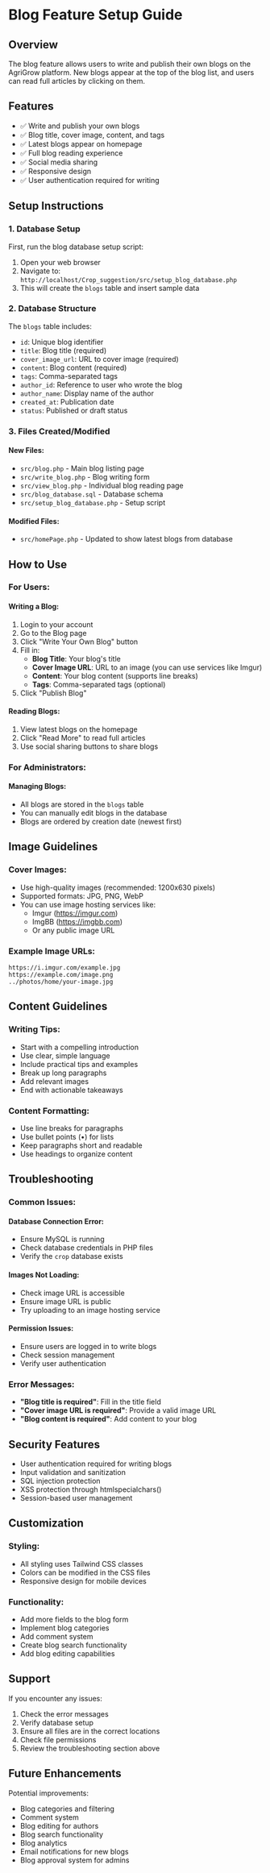 # Blog Feature Setup Guide

## Overview
The blog feature allows users to write and publish their own blogs on the AgriGrow platform. New blogs appear at the top of the blog list, and users can read full articles by clicking on them.

## Features
- ✅ Write and publish your own blogs
- ✅ Blog title, cover image, content, and tags
- ✅ Latest blogs appear on homepage
- ✅ Full blog reading experience
- ✅ Social media sharing
- ✅ Responsive design
- ✅ User authentication required for writing

## Setup Instructions

### 1. Database Setup
First, run the blog database setup script:

1. Open your web browser
2. Navigate to: `http://localhost/Crop_suggestion/src/setup_blog_database.php`
3. This will create the `blogs` table and insert sample data

### 2. Database Structure
The `blogs` table includes:
- `id`: Unique blog identifier
- `title`: Blog title (required)
- `cover_image_url`: URL to cover image (required)
- `content`: Blog content (required)
- `tags`: Comma-separated tags
- `author_id`: Reference to user who wrote the blog
- `author_name`: Display name of the author
- `created_at`: Publication date
- `status`: Published or draft status

### 3. Files Created/Modified

#### New Files:
- `src/blog.php` - Main blog listing page
- `src/write_blog.php` - Blog writing form
- `src/view_blog.php` - Individual blog reading page
- `src/blog_database.sql` - Database schema
- `src/setup_blog_database.php` - Setup script

#### Modified Files:
- `src/homePage.php` - Updated to show latest blogs from database

## How to Use

### For Users:

#### Writing a Blog:
1. Login to your account
2. Go to the Blog page
3. Click "Write Your Own Blog" button
4. Fill in:
   - **Blog Title**: Your blog's title
   - **Cover Image URL**: URL to an image (you can use services like Imgur)
   - **Content**: Your blog content (supports line breaks)
   - **Tags**: Comma-separated tags (optional)
5. Click "Publish Blog"

#### Reading Blogs:
1. View latest blogs on the homepage
2. Click "Read More" to read full articles
3. Use social sharing buttons to share blogs

### For Administrators:

#### Managing Blogs:
- All blogs are stored in the `blogs` table
- You can manually edit blogs in the database
- Blogs are ordered by creation date (newest first)

## Image Guidelines

### Cover Images:
- Use high-quality images (recommended: 1200x630 pixels)
- Supported formats: JPG, PNG, WebP
- You can use image hosting services like:
  - Imgur (https://imgur.com)
  - ImgBB (https://imgbb.com)
  - Or any public image URL

### Example Image URLs:
```
https://i.imgur.com/example.jpg
https://example.com/image.png
../photos/home/your-image.jpg
```

## Content Guidelines

### Writing Tips:
- Start with a compelling introduction
- Use clear, simple language
- Include practical tips and examples
- Break up long paragraphs
- Add relevant images
- End with actionable takeaways

### Content Formatting:
- Use line breaks for paragraphs
- Use bullet points (•) for lists
- Keep paragraphs short and readable
- Use headings to organize content

## Troubleshooting

### Common Issues:

#### Database Connection Error:
- Ensure MySQL is running
- Check database credentials in PHP files
- Verify the `crop` database exists

#### Images Not Loading:
- Check image URL is accessible
- Ensure image URL is public
- Try uploading to an image hosting service

#### Permission Issues:
- Ensure users are logged in to write blogs
- Check session management
- Verify user authentication

### Error Messages:
- **"Blog title is required"**: Fill in the title field
- **"Cover image URL is required"**: Provide a valid image URL
- **"Blog content is required"**: Add content to your blog

## Security Features

- User authentication required for writing blogs
- Input validation and sanitization
- SQL injection protection
- XSS protection through htmlspecialchars()
- Session-based user management

## Customization

### Styling:
- All styling uses Tailwind CSS classes
- Colors can be modified in the CSS files
- Responsive design for mobile devices

### Functionality:
- Add more fields to the blog form
- Implement blog categories
- Add comment system
- Create blog search functionality
- Add blog editing capabilities

## Support

If you encounter any issues:
1. Check the error messages
2. Verify database setup
3. Ensure all files are in the correct locations
4. Check file permissions
5. Review the troubleshooting section above

## Future Enhancements

Potential improvements:
- Blog categories and filtering
- Comment system
- Blog editing for authors
- Blog search functionality
- Blog analytics
- Email notifications for new blogs
- Blog approval system for admins

